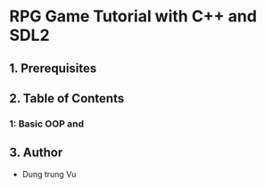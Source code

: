 # RPG Game Tutorial with C++ and SDL2
## 1. Prerequisites
## 2. Table of Contents
### 1: Basic OOP and 
## 3. Author
- Dung trung Vu